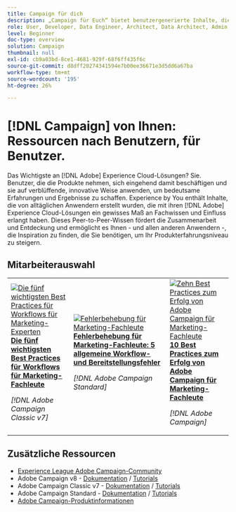 ```yaml
---
title: Campaign für dich
description: „Campaign für Euch“ bietet benutzergenerierte Inhalte, die von Alltagsbenutzerinnen und -benutzern erstellt werden, die mit ihrem Wissen über Adobe Campaign ein gewisses Maß an Expertise und Einfluss erworben haben.
role: User, Developer, Data Engineer, Architect, Data Architect, Admin, Leader
level: Beginner
doc-type: overview
solution: Campaign
thumbnail: null
exl-id: cb9a03bd-8ce1-4681-929f-68f6ff435f6c
source-git-commit: d8dff20274341594e7b00ee36671e3d5dd6a67ba
workflow-type: tm+mt
source-wordcount: '195'
ht-degree: 26%

---
```


# [!DNL Campaign] von Ihnen: Ressourcen nach Benutzern, für Benutzer.

Das Wichtigste an [!DNL Adobe] Experience Cloud-Lösungen? Sie. Benutzer, die die Produkte nehmen, sich eingehend damit beschäftigen und sie auf verblüffende, innovative Weise anwenden, um bedeutsame Erfahrungen und Ergebnisse zu schaffen. Experience by You enthält Inhalte, die von alltäglichen Anwendern erstellt wurden, die mit ihren [!DNL Adobe] Experience Cloud-Lösungen ein gewisses Maß an Fachwissen und Einfluss erlangt haben. Dieses Peer-to-Peer-Wissen fördert die Zusammenarbeit und Entdeckung und ermöglicht es Ihnen - und allen anderen Anwendern -, die Inspiration zu finden, die Sie benötigen, um Ihr Produkterfahrungsniveau zu steigern.

<div id="recs-overview-body-1"></div>
<div id="recs-overview-body-2"></div>
<div id="recs-overview-body-3"></div>
<div id="recs-overview-body-4"></div>
<div id="recs-overview-body-5"></div>
<div id="recs-overview-body-6"></div>

<div id="staff-picks-section">

## Mitarbeiterauswahl

<table>
<tr>
  <td>
    <a href="/help/campaign/ac-v7/workflow-best-practices-for-marketers.md">
      <img alt="Die fünf wichtigsten Best Practices für Workflows für Marketing-Experten" src="https://video.tv.adobe.com/v/3410837?format=jpeg" />
    </a>
    <div>
      <a href="/help/campaign/ac-v7/workflow-best-practices-for-marketers.md">
    <strong>Die fünf wichtigsten Best Practices für Workflows für Marketing-Fachleute</strong>
    </a>
    </div>
    <p>
    <em>[!DNL Adobe Campaign Classic v7]</em>
    <p>
  </td>
  <td>
    <a href="/help/campaign/acs/troubleshooting-for-marketers.md">
      <img alt="Fehlerbehebung für Marketing-Fachleute" src="https://cdn.experienceleague.adobe.com/thumb/docs-campaign.png?lang=de" />
    </a>
    <div>
      <a href="/help/campaign/acs/troubleshooting-for-marketers.md">
    <strong>Fehlerbehebung für Marketing-Fachleute: 5 allgemeine Workflow- und Bereitstellungsfehler</strong>
    </a>
    </div>
    <p>
    <em>[!DNL Adobe Campaign Standard]</em>
    <p>
  </td>
  <td>
    <a href="/help/campaign/10-best-practices-for-marketers.md">
      <img alt="Zehn Best Practices zum Erfolg von Adobe Campaign für Marketing-Fachleute" src="https://cdn.experienceleague.adobe.com/thumb/docs-campaign.png?lang=de" />
    </a>
    <div>
      <a href="/help/campaign/10-best-practices-for-marketers.md">
    <strong>10 Best Practices zum Erfolg von Adobe Campaign für Marketing-Fachleute</strong>
    </a>
    </div>
    <p>
    <em>[!DNL Adobe Campaign]</em>
    <p>
  </td>
</tr>
</table>

</div>

## Zusätzliche Ressourcen

* [Experience League Adobe Campaign-Community](https://experienceleaguecommunities.adobe.com/t5/adobe-analytics/ct-p/adobe-analytics-community?profile.language=de)
* Adobe Campaign v8 - [Dokumentation](https://experienceleague.adobe.com/docs/campaign-v8.html?lang=de) / [Tutorials](https://experienceleague.adobe.com/docs/campaign-learn/tutorials/overview.html?lang=de)
* Adobe Campaign Classic v7 - [Dokumentation](https://experienceleague.adobe.com/docs/campaign-classic.html?lang=de) / [Tutorials](https://experienceleague.adobe.com/docs/campaign-classic-learn/tutorials/overview.html?lang=de)
* Adobe Campaign Standard - [Dokumentation](https://experienceleague.adobe.com/docs/campaign-standard.html?lang=de) / [Tutorials](https://experienceleague.adobe.com/docs/campaign-standard-learn/tutorials/overview.html?lang=de)
* [Adobe Campaign-Produktinformationen](https://business.adobe.com/products/campaign/adobe-campaign.html)
